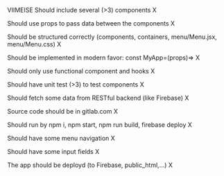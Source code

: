 VIIMEISE
Should include several (>3) components X

Should use props to pass data between the components X

Should be structured correctly (components, containers, menu/Menu.jsx, menu/Menu.css) X

Should be implemented in modern favor: const MyApp=(props)=> X

Should only use functional component and hooks X

Should have unit test (>3) to test components X

Should fetch some data from RESTful backend (like Firebase) X

Source code should be in gitlab.com X

Should run by npm i, npm start, npm run build, firebase deploy X

Should have some menu navigation X

Should have some input fields X

The app should be deployd (to Firebase, public_html,...) X
